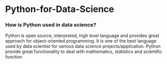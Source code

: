 # Python-for-Data-Science
### How is Python used in data science?
Python is open source, interpreted, high level language and provides great approach for object-oriented programming. It is one of the best language used by data scientist for various data science projects/application. Python provide great functionality to deal with mathematics, statistics and scientific function
